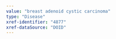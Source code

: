 ```yaml
---
value: "breast adenoid cystic carcinoma"
type: "Disease"
xref-identifier: "4877"
xref-dataSource: "DOID"
---
```

